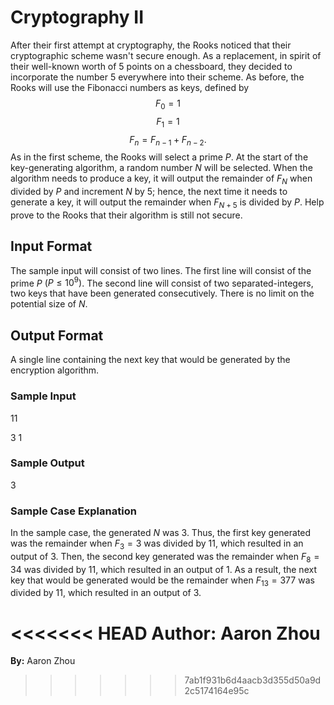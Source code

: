# Cryptography II

After their first attempt at cryptography, the Rooks noticed that their cryptographic scheme wasn't secure enough. As a replacement, in spirit of their well-known worth of 5 points on a chessboard, they decided to incorporate the number 5 everywhere into their scheme. As before, the Rooks will use the Fibonacci numbers as keys, defined by 
$$F_0 = 1$$ 
$$F_1 = 1$$ 
$$F_n = F_{n-1} + F_{n-2}.$$
As in the first scheme, the Rooks will select a prime $P$. At the start of the key-generating algorithm, a random number $N$ will be selected. When the algorithm needs to produce a key, it will output the remainder of $F_N$ when divided by $P$ and increment $N$ by 5; hence, the next time it needs to generate a key, it will output the remainder when $F_{N+5}$ is divided by $P$. Help prove to the Rooks that their algorithm is still not secure. 

## Input Format

The sample input will consist of two lines. The first line will consist of the prime $P$ $(P \leq 10^9)$. The second line will consist of two separated-integers, two keys that have been generated consecutively. There is no limit on the potential size of $N$. 

## Output Format

A single line containing the next key that would be generated by the encryption algorithm.

### Sample Input

$11$

$3$ $1$

### Sample Output

$3$

### Sample Case Explanation

In the sample case, the generated $N$ was 3. Thus, the first key generated was the remainder when $F_3 = 3$ was divided by 11, which resulted in an output of 3. Then, the second key generated was the remainder when $F_8 = 34$ was divided by 11, which resulted in an output of 1. As a result, the next key that would be generated would be the remainder when $F_{13} = 377$ was divided by 11, which resulted in an output of 3. 

<<<<<<< HEAD
**Author: Aaron Zhou**
=======
**By:** Aaron Zhou
>>>>>>> 7ab1f931b6d4aacb3d355d50a9d2c5174164e95c

